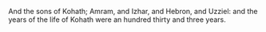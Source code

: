 And the sons of Kohath; Amram, and Izhar, and Hebron, and Uzziel: and the years of the life of Kohath were an hundred thirty and three years.
